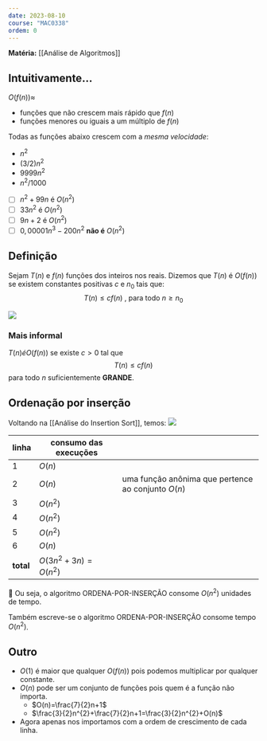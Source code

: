 ```yaml
---
date: 2023-08-10
course: "MAC0338"
ordem: 0
---
```

**Matéria:** [[Análise de Algoritmos]]

## Intuitivamente...
$O(f (n)) ≈$
- funções que não crescem mais rápido que $f (n)$
- funções menores ou iguais a um múltiplo de $f (n)$

Todas as funções abaixo crescem com a _mesma velocidade_:
- $n^{2}$
- $(3/2)n^{2}$
- $9999n^{2}$
- $n^{2} /1000$

- [ ] $n^{2}+99n$ é $O(n^{2})$
- [ ] $33n^{2}$ é $O(n^{2})$
- [ ] $9n+2$ é $O(n^{2})$
- [ ] $0,00001n^{3}-200n^{2}$ **não é** $O(n^{2})$

## Definição
Sejam $T (n$) e $f (n)$ funções dos inteiros nos reais.
Dizemos que $T (n)$ é $O(f (n))$ se existem constantes positivas $c$ e $n_{0}$ tais que:
$$
T (n) ≤ c f (n)\text{ , para todo } n\geq n_{0}
$$

![](https://i.imgur.com/IpUfItP.png)


### Mais informal
$T (n) é O(f (n))$ se existe $c > 0$ tal que
$$
T (n) ≤ c f (n)
$$
para todo $n$ suficientemente **GRANDE**.
## Ordenação por inserção
Voltando na [[Análise do Insertion Sort]], temos:
![](https://i.imgur.com/USrMUSl.png)

| linha     | consumo das execuções   |                                                    |
| --------- | ----------------------- | -------------------------------------------------- |
| 1         | $O(n)$                  |                                                    |
| 2         | $O(n)$                  | uma função anônima que pertence ao conjunto $O(n)$ |
| 3         | $O(n^{2})$              |                                                    |
| 4         | $O(n^{2})$              |                                                    |
| 5         | $O(n^{2})$              |                                                    |
| 6         | $O(n)$                  |                                                    |
| **total** | $O(3n^{2}+3n)=O(n^{2})$ |                                                    |


Ou seja, o algoritmo ORDENA-POR-INSERÇÃO consome
$O(n^{2})$ unidades de tempo.

Também escreve-se o algoritmo ORDENA-POR-INSERÇÃO consome
tempo $O(n^{2})$.

## Outro
- $O(1)$ é maior que qualquer $O(f(n))$ pois podemos multiplicar por qualquer constante.
- $O(n)$ pode ser um conjunto de funções pois quem é a função não importa.
	- $O(n)=\frac{7}{2}n+1$
	- $\frac{3}{2}n^{2}+\frac{7}{2}n+1=\frac{3}{2}n^{2}+O(n)$
- Agora apenas nos importamos com a ordem de crescimento de cada linha.
